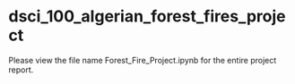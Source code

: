 # dsci_100_algerian_forest_fires_project

Please view the file name Forest_Fire_Project.ipynb for the entire project report.
